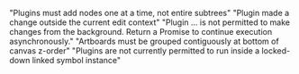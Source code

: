 "Plugins must add nodes one at a time, not entire subtrees"
"Plugin made a change outside the current edit context"
"Plugin ... is not permitted to make changes from the background. Return a Promise to continue execution asynchronously."
"Artboards must be grouped contiguously at bottom of canvas z-order"
"Plugins are not currently permitted to run inside a locked-down linked symbol instance"
